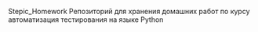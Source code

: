 Stepic_Homework
Репозиторий для хранения домашних работ по курсу автоматизация тестирования на языке Python
